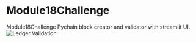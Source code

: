 # Module18Challenge
Module18Challenge Pychain block creator and validator with streamlit UI.
![Ledger Validation](https://user-images.githubusercontent.com/108150020/201550187-7be6532b-3348-46d4-9573-db215ea84564.PNG)
